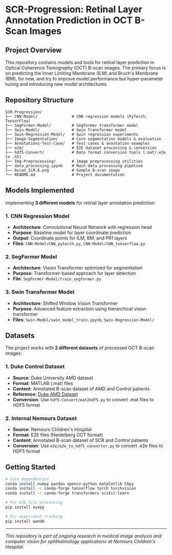 # SCR-Progression: Retinal Layer Annotation Prediction in OCT B-Scan Images

## Project Overview

This repository contains models and tools for retinal layer prediction in Optical Coherence Tomography (OCT) B-scan images. The primary focus is on predicting the Inner Limiting Membrane (ILM) and Bruch's Membrane (BM), for now, and try to improve model performance but hyper-parameter tuning and introducing new model architectures.

## Repository Structure

```
SCR-Progression/
├── CNN-Model/               # CNN regression models (PyTorch, TensorFlow)
├── SegFormer-Model/         # SegFormer transformer model
├── Swin-Model/              # Swin Transformer model
├── Swin-Regression-Model/   # Swin regression experiments
├── Image-Segmentation/      # Core segmentation models & evaluation
├── Annotations-Test-Case/   # Test cases & annotation examples
├── e2e/                     # E2E dataset processing & conversion
├── hdf5-Convert/            # Data format conversion tools (.mat/.e2e to .h5)
├── Img-Preprocessing/       # Image preprocessing utilities
├── data_processing.ipynb    # Main data processing pipeline
├── bscan_ILM.6.png          # Sample B-scan image
└── README.md                # Project documentation
```

## Models Implemented

implementing **3 different models** for retinal layer annotation prediction:

### 1. CNN Regression Model
- **Architecture**: Convolutional Neural Network with regression head
- **Purpose**: Baseline model for layer coordinate prediction
- **Output**: Coordinate points for ILM, BM, and PR1 layers
- **Files**: `CNN-Model/CNN_pytorch.py`, `CNN-Model/CNN_tensorflow.py`

### 2. SegFormer Model
- **Architecture**: Vision Transformer optimized for segmentation
- **Purpose**: Transformer-based approach for layer detection
- **File**: `SegFormer-Model/train_segformer.py`

### 3. Swin Transformer Model
- **Architecture**: Shifted Window Vision Transformer
- **Purpose**: Advanced feature extraction using hierarchical vision transformer
- **Files**: `Swin-Model/swin_model_train.ipynb`, `Swin-Regression-Model/`

## Datasets

The project works with **2 different datasets** of processed OCT B-scan images:

### 1. Duke Control Dataset
- **Source**: Duke University AMD dataset
- **Format**: MATLAB (.mat) files
- **Content**: Annotated B-scan dataset of AMD and Control patients
- **Reference**: [Duke AMD Dataset](https://people.duke.edu/~sf59/RPEDC_Ophth_2013_dataset.htm)
- **Conversion**: Use `hdf5-Convert/mat2hdf5.py` to convert .mat files to HDF5 format

### 2. Internal Nemours Dataset  
- **Source**: Nemours Children's Hospital
- **Format**: E2E files (Heidelberg OCT format)
- **Content**: Annotated B-scan dataset of SCR and Control patients
- **Conversion**: Use `e2e/e2e_to_hdf5_converter.py` to convert .e2e files to HDF5 format

## Getting Started  
```bash
# Core dependencies
conda install numpy pandas opencv-python matplotlib h5py
conda install -c conda-forge tensorflow torch torchvision
conda install -c conda-forge transformers scikit-learn

# For E2E file processing
pip install eyepy

# For experiment tracking
pip install wandb
```
---

*This repository is part of ongoing research in medical image analysis and computer vision for ophthalmology applications at Nemours Children's Hospital.*
